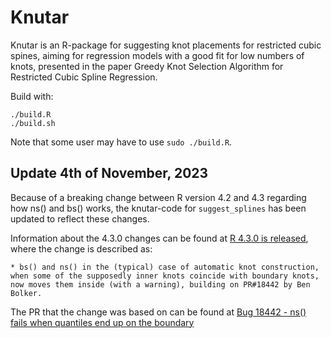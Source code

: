 # Knutar
Knutar is an R-package for suggesting knot placements for restricted cubic spines, aiming for regression models with a good fit for low numbers of knots, presented in the paper Greedy Knot Selection Algorithm for Restricted Cubic Spline Regression.


Build with:
```
./build.R
./build.sh
```

Note that some user may have to use ```sudo ./build.R```.

## Update 4th of November, 2023

Because of a breaking change between R version 4.2 and 4.3 regarding how ns() and bs()
works, the knutar-code for ```suggest_splines``` has been updated to reflect
these changes.

Information about the 4.3.0 changes can be found at [R 4.3.0 is released](https://stat.ethz.ch/pipermail/r-announce/2023/000691.html), where the change is described as:

    * bs() and ns() in the (typical) case of automatic knot construction, when some of the supposedly inner knots coincide with boundary knots, now moves them inside (with a warning), building on PR#18442 by Ben Bolker.

The PR that the change was based on can be found at
[Bug 18442 - ns() fails when quantiles end up on the boundary](https://bugs.r-project.org/show_bug.cgi?id=18442)